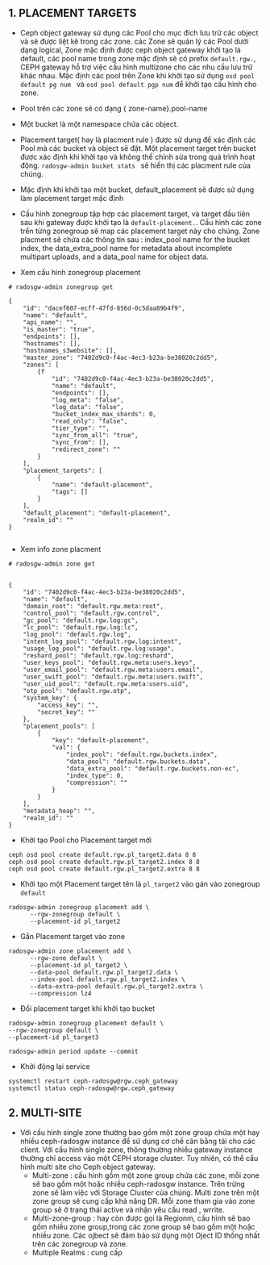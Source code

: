 


## 1. PLACEMENT TARGETS

- Ceph object gateway sử dụng các Pool  cho mục đích lưu trữ các object và sẽ được liệt kê trong các zone. các Zone sẽ quản lý các Pool dưới dạng logical, Zone mặc định được ceph object gateway khởi tạo là default, các pool name trong zone mặc định sẽ có prefix `default.rgw.`, CEPH gateway hỗ trợ việc cấu hình multizone cho các nhu cầu lưu trữ khác nhau. Mặc định các pool trên Zone khi khởi tạo sử dụng `osd pool default pg num ` và `osd pool default pgp num` để khởi tạo cấu hình cho zone.

- Pool trên các zone sẽ có dạng { zone-name}.pool-name
- Một bucket là một namespace chứa các object. 
- Placement target( hay là placment rule ) được sử dụng để xác định các Pool mà các bucket và object sẽ đặt.  Một placement target trên bucket được xác định khi khởi tạo và không thể chỉnh sửa trong quá trình hoạt động. `radosgw-admin bucket stats ` sẽ hiển thị các placment rule của chúng.

- Mặc định khi khởi tạo một bucket, default_placement sẽ được sử dụng làm placement target mặc định 

- Cấu hình zonegroup tập hợp các placement target, và target đầu tiên sau khi gateway được khởi tạo là  `default-placement.`. Cấu hình các zone trền từng zonegroup sẽ map các placement target này cho chúng.  Zone placment sẽ chứa các thông tin sau   :  index_pool name for the bucket index, the data_extra_pool name for metadata about incomplete multipart uploads, and a data_pool name for object data.

- Xem cấu hình zonegroup placement
```
# radosgw-admin zonegroup get

{
    "id": "dacef607-ecff-47fd-856d-0c5daa89b4f9",
    "name": "default",
    "api_name": "",
    "is_master": "true",
    "endpoints": [],
    "hostnames": [],
    "hostnames_s3website": [],
    "master_zone": "7402d9c0-f4ac-4ec3-b23a-be38020c2dd5",
    "zones": [
        {f
            "id": "7402d9c0-f4ac-4ec3-b23a-be38020c2dd5",
            "name": "default",
            "endpoints": [],
            "log_meta": "false",
            "log_data": "false",
            "bucket_index_max_shards": 0,
            "read_only": "false",
            "tier_type": "",
            "sync_from_all": "true",
            "sync_from": [],
            "redirect_zone": ""
        }
    ],
    "placement_targets": [
        {
            "name": "default-placement",
            "tags": []
        }
    ],
    "default_placement": "default-placement",
    "realm_id": ""
}


```


- Xem info zone placment
```
# radosgw-admin zone get


{
    "id": "7402d9c0-f4ac-4ec3-b23a-be38020c2dd5",
    "name": "default",
    "domain_root": "default.rgw.meta:root",
    "control_pool": "default.rgw.control",
    "gc_pool": "default.rgw.log:gc",
    "lc_pool": "default.rgw.log:lc",
    "log_pool": "default.rgw.log",
    "intent_log_pool": "default.rgw.log:intent",
    "usage_log_pool": "default.rgw.log:usage",
    "reshard_pool": "default.rgw.log:reshard",
    "user_keys_pool": "default.rgw.meta:users.keys",
    "user_email_pool": "default.rgw.meta:users.email",
    "user_swift_pool": "default.rgw.meta:users.swift",
    "user_uid_pool": "default.rgw.meta:users.uid",
    "otp_pool": "default.rgw.otp",
    "system_key": {
        "access_key": "",
        "secret_key": ""
    },
    "placement_pools": [
        {
            "key": "default-placement",
            "val": {
                "index_pool": "default.rgw.buckets.index",
                "data_pool": "default.rgw.buckets.data",
                "data_extra_pool": "default.rgw.buckets.non-ec",
                "index_type": 0,
                "compression": ""
            }
        }
    ],
    "metadata_heap": "",
    "realm_id": ""
}

```


- Khởi tạo Pool cho Placement target mới 

```
ceph osd pool create default.rgw.pl_target2.data 8 8
ceph osd pool create default.rgw.pl_target2.index 8 8
ceph osd pool create default.rgw.pl_target2.extra 8 8
```

- Khởi tạo một Placement target tên là `pl_target2` vào gán vào zonegroup `default`
```
radosgw-admin zonegroup placement add \
      --rgw-zonegroup default \
      --placement-id pl_target2
```


- Gắn Placement target vào zone 
```
radosgw-admin zone placement add \
      --rgw-zone default \
      --placement-id pl_target2 \
      --data-pool default.rgw.pl_target2.data \
      --index-pool default.rgw.pl_target2.index \
      --data-extra-pool default.rgw.pl_target2.extra \
      --compression lz4
```


- Đổi placement target khi khởi tạo bucket 
```
radosgw-admin zonegroup placement default \
--rgw-zonegroup default \
--placement-id pl_target3
```

```
radosgw-admin period update --commit

```

- Khởi động lại service 
```
systemctl restart ceph-radosgw@rgw.ceph_gateway
systemctl status ceph-radosgw@rgw.ceph_gateway

```

## 2. MULTI-SITE

- Với cấu hình single zone thường bao gồm một zone group chứa  một hay nhiều ceph-radosgw instance để sử dụng cơ chế cân bằng tải cho các client.  Với cấu hình single zone, thông thường nhiều gateway instance thường chỉ access vào một CEPH storage cluster. Tuy nhiên, có thể cấu hình multi site cho Ceph object gateway.
    - Multi-zone : cấu hình gồm một zone group chứa các zone, mỗi zone sẽ bao gồm  một hoặc nhiều ceph-radosgw instance. Trên trừng zone sẽ làm việc với Storage Cluster của chúng. Multi zone trên một zone group sẽ cung cấp khả năng DR. Mỗi zone tham gia vào zone group sẽ ở trạng thái active và nhận yêu cầu read , wrrite. 
    - Multi-zone-group : hay còn được gọi là Regionm, cấu hình sẽ bao gồm nhiều zone group,trong các zone group sẽ bao gồm một hoặc nhiều zone. Các ojbect sẽ đảm bảo sử dụng một Oject ID thống nhất trên các zonegroup và zone.
    - Multiple Realms : cung cấp 